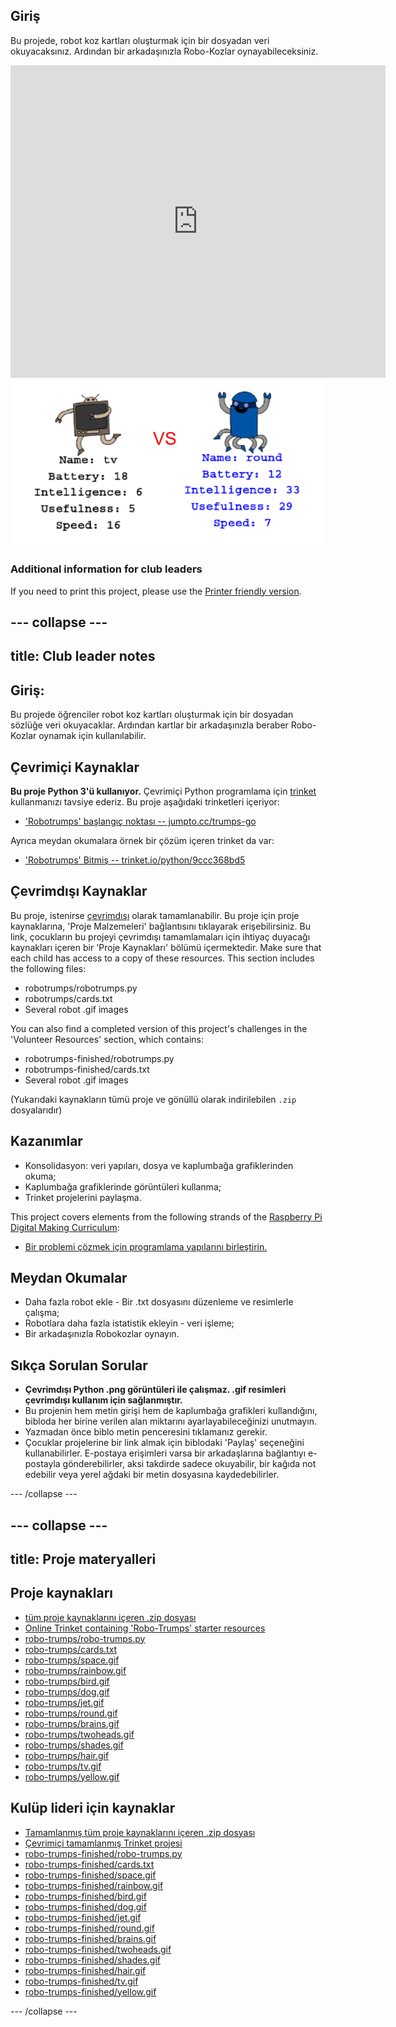 ## Giriş

Bu projede, robot koz kartları oluşturmak için bir dosyadan veri okuyacaksınız. Ardından bir arkadaşınızla Robo-Kozlar oynayabileceksiniz.

<div class="trinket">
  <iframe src="https://trinket.io/embed/python/9ccc368bd5?outputOnly=true&start=result" width="600" height="500" frameborder="0" marginwidth="0" marginheight="0" allowfullscreen>
  </iframe>
  <img src="images/robotrumps-finished.png">
</div>

### Additional information for club leaders

If you need to print this project, please use the [Printer friendly version](https://projects.raspberrypi.org/en/projects/robo-trumps/print).

## \--- collapse \---

## title: Club leader notes

## Giriş:

Bu projede öğrenciler robot koz kartları oluşturmak için bir dosyadan sözlüğe veri okuyacaklar. Ardından kartlar bir arkadaşınızla beraber Robo-Kozlar oynamak için kullanılabilir.

## Çevrimiçi Kaynaklar

**Bu proje Python 3'ü kullanıyor.** Çevrimiçi Python programlama için [trinket](https://trinket.io/) kullanmanızı tavsiye ederiz. Bu proje aşağıdaki trinketleri içeriyor:

* ['Robotrumps' başlangıç noktası -- jumpto.cc/trumps-go](http://jumpto.cc/trumps-go)

Ayrıca meydan okumalara örnek bir çözüm içeren trinket da var:

* ['Robotrumps' Bitmiş -- trinket.io/python/9ccc368bd5](https://trinket.io/python/9ccc368bd5)

## Çevrimdışı Kaynaklar

Bu proje, istenirse [çevrimdışı](https://www.codeclubprojects.org/en-GB/resources/python-working-offline/) olarak tamamlanabilir. Bu proje için proje kaynaklarına, 'Proje Malzemeleri' bağlantısını tıklayarak erişebilirsiniz. Bu link, çocukların bu projeyi çevrimdışı tamamlamaları için ihtiyaç duyacağı kaynakları içeren bir 'Proje Kaynakları' bölümü içermektedir. Make sure that each child has access to a copy of these resources. This section includes the following files:

* robotrumps/robotrumps.py
* robotrumps/cards.txt
* Several robot .gif images

You can also find a completed version of this project's challenges in the 'Volunteer Resources' section, which contains:

* robotrumps-finished/robotrumps.py
* robotrumps-finished/cards.txt
* Several robot .gif images

(Yukarıdaki kaynakların tümü proje ve gönüllü olarak indirilebilen `.zip` dosyalarıdır)

## Kazanımlar

* Konsolidasyon: veri yapıları, dosya ve kaplumbağa grafiklerinden okuma;
* Kaplumbağa grafiklerinde görüntüleri kullanma;
* Trinket projelerini paylaşma.

This project covers elements from the following strands of the [Raspberry Pi Digital Making Curriculum](http://rpf.io/curriculum):

* [Bir problemi çözmek için programlama yapılarını birleştirin.](https://www.raspberrypi.org/curriculum/programming/builder)

## Meydan Okumalar

* Daha fazla robot ekle - Bir .txt dosyasını düzenleme ve resimlerle çalışma;
* Robotlara daha fazla istatistik ekleyin - veri işleme;
* Bir arkadaşınızla Robokozlar oynayın.

## Sıkça Sorulan Sorular

* **Çevrimdışı Python .png görüntüleri ile çalışmaz. .gif resimleri çevrimdışı kullanım için sağlanmıştır.**
* Bu projenin hem metin girişi hem de kaplumbağa grafikleri kullandığını, bibloda her birine verilen alan miktarını ayarlayabileceğinizi unutmayın.
* Yazmadan önce biblo metin penceresini tıklamanız gerekir.
* Çocuklar projelerine bir link almak için biblodaki 'Paylaş' seçeneğini kullanabilirler. E-postaya erişimleri varsa bir arkadaşlarına bağlantıyı e-postayla gönderebilirler, aksi takdirde sadece okuyabilir, bir kağıda not edebilir veya yerel ağdaki bir metin dosyasına kaydedebilirler.

\--- /collapse \---

## \--- collapse \---

## title: Proje materyalleri

## Proje kaynakları

* [tüm proje kaynaklarını içeren .zip dosyası](resources/robo-trumps-project-resources.zip)
* [Online Trinket containing 'Robo-Trumps' starter resources](http://jumpto.cc/trumps-go)
* [robo-trumps/robo-trumps.py](resources/robo-trumps-robo-trumps.py)
* [robo-trumps/cards.txt](resources/robo-trumps-cards.txt)
* [robo-trumps/space.gif](resources/robo-trumps-space.gif)
* [robo-trumps/rainbow.gif](resources/robo-trumps-rainbow.gif)
* [robo-trumps/bird.gif](resources/robo-trumps-bird.gif)
* [robo-trumps/dog.gif](resources/robo-trumps-dog.gif)
* [robo-trumps/jet.gif](resources/robo-trumps-jet.gif)
* [robo-trumps/round.gif](resources/robo-trumps-round.gif)
* [robo-trumps/brains.gif](resources/robo-trumps-brains.gif)
* [robo-trumps/twoheads.gif](resources/robo-trumps-twoheads.gif)
* [robo-trumps/shades.gif](resources/robo-trumps-shades.gif)
* [robo-trumps/hair.gif](resources/robo-trumps-hair.gif)
* [robo-trumps/tv.gif](resources/robo-trumps-tv.gif)
* [robo-trumps/yellow.gif](resources/robo-trumps-yellow.gif)

## Kulüp lideri için kaynaklar

* [Tamamlanmış tüm proje kaynaklarını içeren .zip dosyası](resources/robotrumps-volunteer-resources.zip)
* [Çevrimiçi tamamlanmış Trinket projesi](https://trinket.io/python/9ccc368bd5)
* [robo-trumps-finished/robo-trumps.py](resources/robo-trumps-finished-robo-trumps.py)
* [robo-trumps-finished/cards.txt](resources/robo-trumps-finished-cards.txt)
* [robo-trumps-finished/space.gif](resources/robo-trumps-finished-space.gif)
* [robo-trumps-finished/rainbow.gif](resources/robo-trumps-finished-rainbow.gif)
* [robo-trumps-finished/bird.gif](resources/robo-trumps-finished-bird.gif)
* [robo-trumps-finished/dog.gif](resources/robo-trumps-finished-dog.gif)
* [robo-trumps-finished/jet.gif](resources/robo-trumps-finished-jet.gif)
* [robo-trumps-finished/round.gif](resources/robo-trumps-finished-round.gif)
* [robo-trumps-finished/brains.gif](resources/robo-trumps-finished-brains.gif)
* [robo-trumps-finished/twoheads.gif](resources/robo-trumps-finished-twoheads.gif)
* [robo-trumps-finished/shades.gif](resources/robo-trumps-finished-shades.gif)
* [robo-trumps-finished/hair.gif](resources/robo-trumps-finished-hair.gif)
* [robo-trumps-finished/tv.gif](resources/robo-trumps-finished-tv.gif)
* [robo-trumps-finished/yellow.gif](resources/robo-trumps-finished-yellow.gif)

\--- /collapse \---